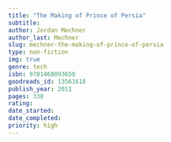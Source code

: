 ```yaml
---
title: "The Making of Prince of Persia"
subtitle: 
author: Jordan Mechner
author_last: Mechner
slug: mechner-the-making-of-prince-of-persia
type: non-fiction
img: true
genre: tech
isbn: 9781468093650
goodreads_id: 13561618
publish_year: 2011
pages: 330
rating: 
date_started:
date_completed:
priority: high
---
```

